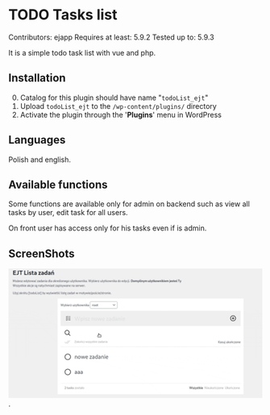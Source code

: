 # TODO Tasks list
Contributors: ejapp
Requires at least:  5.9.2
Tested up to:  5.9.3

It is a simple todo task list with vue and php. 

## Installation

0. Catalog for this plugin should have name "`todoList_ejt`"
1. Upload `todoList_ejt` to the `/wp-content/plugins/` directory
2. Activate the plugin through the '**Plugins**' menu in WordPress

## Languages
Polish and english.

## Available functions

Some functions are available only for admin on backend such as view all tasks by user, edit task for all users.

On front user has access only for his tasks even if is admin. 

## ScreenShots
![alt text for screen readers](./ezgif.com-gif-maker.gif "Text to show on mouseover").
